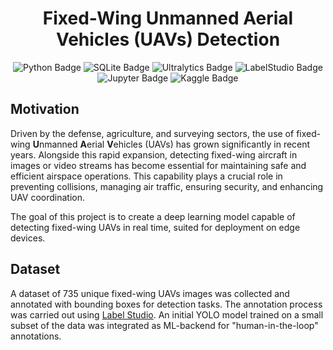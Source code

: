 <h1 align=center>Fixed-Wing Unmanned Aerial Vehicles (UAVs) Detection </h1>
<p align="center">
  <img src="https://img.shields.io/badge/Python-blue?style=plastic&logo=Python&logoColor=yellow" alt="Python Badge">
  <img src="https://img.shields.io/badge/SQLite-white?style=plastic&logo=SQLite&logoColor=darkblue" alt="SQLite Badge">
  <img src="https://img.shields.io/badge/Ultralytics-purple?style=plastic" alt="Ultralytics Badge">
  <img src="https://img.shields.io/badge/LabelStudio-lightpink?style=plastic" alt="LabelStudio Badge">
  <img src="https://img.shields.io/badge/Jupyter-white?style=plastic&logo=Jupyter&logoColor=orange" alt="Jupyter Badge">
  <img src="https://img.shields.io/badge/Kaggle-white?style=plastic&logo=Kaggle&logoColor=blue" alt="Kaggle Badge">
</p>

Motivation
---
Driven by the defense, agriculture, and surveying sectors, the use of fixed-wing **U**nmanned **A**erial **V**ehicles (UAVs) has grown significantly in recent years. Alongside this rapid expansion, detecting fixed-wing aircraft in images or video streams has become essential for maintaining safe and efficient airspace operations. This capability plays a crucial role in preventing collisions, managing air traffic, ensuring security, and enhancing UAV coordination.

The goal of this project is to create a deep learning model capable of detecting fixed-wing UAVs in real time, suited for deployment on edge devices.

Dataset
---
A dataset of 735 unique fixed-wing UAVs images was collected and annotated with bounding boxes for detection tasks. The annotation process was carried out using [Label Studio](https://labelstud.io/). An initial YOLO model trained on a small subset of the data was integrated as ML-backend for "human-in-the-loop" annotations.

